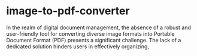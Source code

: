 # image-to-pdf-converter
In the realm of digital document management, the absence of a robust and user-friendly tool  for converting diverse image formats into Portable Document Format (PDF) presents a  significant challenge. The lack of a dedicated solution hinders users in effectively organizing,  
